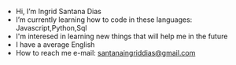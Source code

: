 - Hi, I’m Ingrid Santana Dias
- I’m currently learning how to code in these languages: Javascript,Python,Sql
- I'm interesed in learning new things that will help me in the future
- I have a average English
- How to reach me e-mail: santanaingriddias@gmail.com


<!---
ingridsantanadias/ingridsantanadias is a ✨ special ✨ repository because its `README.md` (this file) appears on your GitHub profile.
You can click the Preview link to take a look at your changes.
--->
